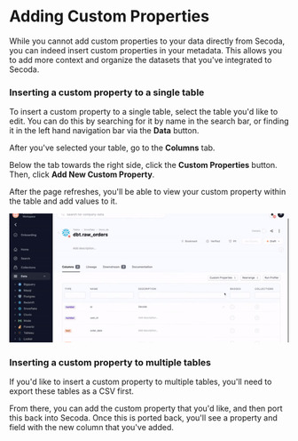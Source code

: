 # Adding Custom Properties

While you cannot add custom properties to your data directly from Secoda, you can indeed insert custom properties in your metadata. This allows you to add more context and organize the datasets that you've integrated to Secoda.&#x20;

### Inserting a custom property to a single table

To insert a custom property to a single table, select the table you'd like to edit. You can do this by searching for it by name in the search bar, or finding it in the left hand navigation bar via the **Data** button.&#x20;

After you've selected your table, go to the **Columns** tab.&#x20;

Below the tab towards the right side, click the **Custom Properties** button. Then, click **Add New Custom Property**.&#x20;

After the page refreshes, you'll be able to view your custom property within the table and add values to it.&#x20;

![](<../../.gitbook/assets/ezgif.com-gif-maker (9).gif>)

### Inserting a custom property to multiple tables

If you'd like to insert a custom property to multiple tables, you'll need to export these tables as a CSV first.&#x20;

From there, you can add the custom property that you'd like, and then port this back into Secoda. Once this is ported back, you'll see a property and field with the new column that you've added.&#x20;

